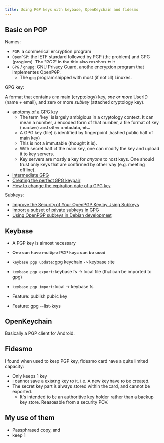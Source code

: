 ```yaml
---
title: Using PGP keys with keybase, OpenKeychain and fidesmo
---
```


## Basic on PGP

Names:

- `PGP`: a commerical encryption program
- `OpenPGP`: the IETF standard followed by PGP (the problem) and GPG (proglem). The "PGP" in the title also resolves to it.
- `GPG` / `gnupg`: GNU Privacy Guard, anothe encryption program that implementes OpenPGP.
    - The `gpg` program shipped with most (if not all) Linuxes.

GPG key:

A format that contains *one* main (cryptology) key, *one or more* UserID (name + email), and zero or more *subkey* (attached cryptology key).

- [anotomy of a GPG key](https://davesteele.github.io/gpg/2014/09/20/anatomy-of-a-gpg-key/)
    - The term 'key' is largely ambigious in a cryptology context. It can mean a number, a encoded form of that number, a file format of key (number) and other metadata, etc.
    - A GPG key (file) is identified by fingerpoint (hashed public half of main key)
    - This is not a immutable (thought it is).
    - With secret half of the main key, one can modify the key and upload it to key servers.
    - Key servers are mostly a key for *anyone* to host keys. One should trust only keys that are confirmed by other way (e.g. meeting offline).
- [intermediate GPG](https://davesteele.github.io/gpg/2015/08/01/intermediate-gpg/)
- [Creating the perfect GPG keypair](https://alexcabal.com/creating-the-perfect-gpg-keypair/)
- [How to change the expiration date of a GPG key](https://www.g-loaded.eu/2010/11/01/change-expiration-date-gpg-key/)

Subkeys:

- [Improve the Security of Your OpenPGP Key by Using Subkeys](http://www.connexer.com/articles/openpgp-subkeys)
- [Import a subset of private subkeys in GPG](https://security.stackexchange.com/questions/89328/import-a-subset-of-private-subkeys-in-gpg)
- [Using OpenPGP subkeys in Debian development](https://wiki.debian.org/Subkeys)

## Keybase

- A PGP key is almost necessary
- One can have multiple PGP keys can be used
- `keybase pgp update`: gpg keychain `->` keybase site
- `keybase pgp export`: keybase fs -> local file (that can be imported to gpg)
- `keybase pgp import`: local -> keybase fs

- Feature: publish public key
- Feature: gpg --list-keys

## OpenKeychain

Basically a PGP client for Android.

## Fidesmo

I found when used to keep PGP key, fidesmo card have a quite limited capacity:

- Only keeps 1 key
- I cannot save a existing key to it. i.e. A new key have to be created.
- The secret key part is always stored within the card, and cannot be exported.
    - It's intended to be an authoritive key holder, rather than a backup key store. Reasonable from a security POV.

## My use of them

- Passphrased copy, and
- keep 1
